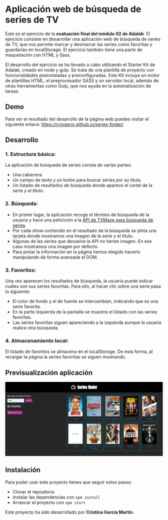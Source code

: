 # Aplicación web de búsqueda de series de TV

Este es el ejercicio de la **evaluación final del módulo 02 de Adalab**. El ejercicio consiste en desarrollar una aplicación web de búsqueda de series de TV, que nos permite marcar y desmarcar las series como favoritas y guardarlas en localStorage. El ejercicio también tiene una parte de maquetación con HTML y Sass.

El desarrollo del ejercicio se ha llevado a cabo utilizando el Starter Kit de Adalab, creado en node y gulp. Se trata de una plantilla de proyecto con funcionalidades preinstaladas y preconfiguradas. Este Kit incluye un motor de plantillas HTML, el preprocesador SASS y un servidor local, además de otras herramientas como Gulp, que nos ayuda en la automatización de tareas.

## Demo

Para ver el resultado del desarrollo de la página web puedes visitar el siguiente enlace: https://crisgarm.github.io/series-finder/

## Desarrollo

### 1. Estructura básica:

La aplicación de búsqueda de series consta de varias partes:

- Una cabecera.
- Un campo de texto y un botón para buscar series por su título.
- Un listado de resultados de búsqueda donde aparece el cartel de la serie y el título.

### 2. Búsqueda:

- En primer lugar, la aplicación recoge el término de búsqueda de la usuaria y hace una peticición a la [API de TVMaze para búsqueda de series](http://www.tvmaze.com/api#show-search).
- Por cada show contenido en el resultado de la búsqueda se pinta una tarjeta donde mostramos una imagen de la serie y el título.
- Algunas de las series que devuelve la API no tienen imagen. En ese caso mostramos una imagen por defecto.
- Para pintar la información en la página hemos elegido hacerlo manipulando de forma avanzada el DOM.

### 3. Favoritos:

Una vez aparecen los resultados de búsqueda, la usuaria puede indicar cuáles son sus series favoritas. Para ello, al hacer clic sobre una serie pasa lo siguiente:

- El color de fondo y el de fuente se intercambian, indicando que es una serie favorita.
- En la parte izquierda de la pantalla se muestra el listado con las series favoritas.
- Las series favoritas siguen apareciendo a la izquierda aunque la usuaria realice otra búsqueda.

### 4. Almacenamiento local:

El listado de favoritos se almacena en el localStorage. De esta forma, al recargar la página la series favoritas se siguen mostrando.

## Previsualización aplicación

<img alt="Previsualización aplicación" title="Previsualización aplicación" src="src/images/series-finder-preview.png"/>

## Instalación

Para poder usar este proyecto tienes que seguir estos pasos:

- Clonar el repositorio
- Instalar las dependencias con `npm install`
- Arrancar el proyecto con `npm start`

Este proyecto ha sido desarrollado por **Cristina García Martín**.
